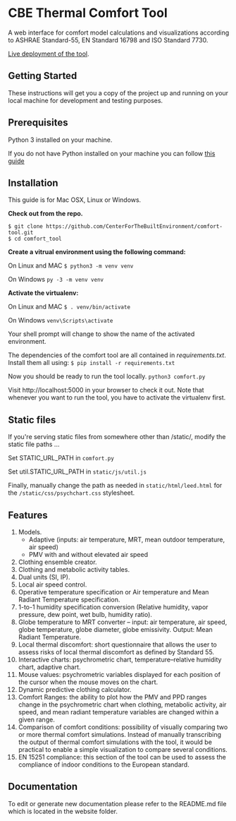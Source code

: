 # CBE Thermal Comfort Tool

A web interface for comfort model calculations and visualizations according to ASHRAE Standard-55, EN Standard 16798 and ISO Standard 7730. 

[Live deployment of the tool](http://comfort.cbe.berkeley.edu/).

## Getting Started

These instructions will get you a copy of the project up and running on your local machine for development and testing purposes.

## Prerequisites

Python 3 installed on your machine.

If you do not have Python installed on your machine you can follow [this guide](https://wiki.python.org/moin/BeginnersGuide/Download)

## Installation

This guide is for Mac OSX, Linux or Windows.

**Check out from the repo.**
```
$ git clone https://github.com/CenterForTheBuiltEnvironment/comfort-tool.git
$ cd comfort_tool
```
**Create a vitrual environment using the following command:**

On Linux and MAC ` $ python3 -m venv venv `

On Windows ` py -3 -m venv venv `

**Activate the virtualenv:**

On Linux and MAC ` $ . venv/bin/activate `

On Windows ` venv\Scripts\activate `

Your shell prompt will change to show the name of the activated environment.

The dependencies of the comfort tool are all contained in *requirements.txt*. 
Install them all using:
`$ pip install -r requirements.txt`

Now you should be ready to run the tool locally.
`python3 comfort.py`

Visit http://localhost:5000 in your browser to check it out. 
Note that whenever you want to run the tool, you have to activate the virtualenv first.

## Static files
If you're serving static files from somewhere other than /static/, modify the static file paths ...

Set STATIC_URL_PATH in `comfort.py`

Set util.STATIC_URL_PATH in `static/js/util.js`

Finally, manually change the path as needed in `static/html/leed.html` for the `/static/css/psychchart.css` stylesheet.

## Features

1. Models.
    * Adaptive (inputs: air temperature, MRT, mean outdoor temperature, air speed)
    * PMV with and without elevated air speed
2. Clothing ensemble creator.
3. Clothing and metabolic activity tables.
4. Dual units (SI, IP).
5. Local air speed control.
6. Operative temperature specification or Air temperature and Mean Radiant Temperature specification.
7. 1-to-1 humidity specification conversion (Relative humidity, vapor pressure, dew point, wet bulb, humidity ratio).
8. Globe temperature to MRT converter – input: air temperature, air speed, globe temperature, globe diameter, globe emissivity. Output: Mean Radiant Temperature.
9. Local thermal discomfort: short questionnaire that allows the user to assess risks of local thermal discomfort as defined by Standard 55.
10. Interactive charts: psychrometric chart, temperature–relative humidity chart, adaptive chart.
11. Mouse values: psychrometric variables displayed for each position of the cursor when the mouse moves on the chart.
12. Dynamic predictive clothing calculator.
13. Comfort Ranges: the ability to plot how the PMV and PPD ranges change in the psychrometric chart when clothing, metabolic activity, air speed, and mean radiant temperature variables are changed within a given range.
14. Comparison of comfort conditions: possibility of visually comparing two or more thermal comfort simulations. Instead of manually transcribing the output of thermal comfort simulations with the tool, it would be practical to enable a simple visualization to compare several conditions.
15. EN 15251 compliance: this section of the tool can be used to assess the compliance of indoor conditions to the European standard.


## Documentation
To edit or generate new documentation please refer to the README.md file which is located in the website folder.